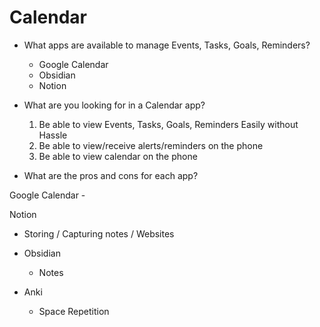 # Calendar

- What apps are available to manage Events, Tasks, Goals, Reminders?
	- Google Calendar
	- Obsidian
	- Notion
	
- What are you looking for in a Calendar app?
	1. Be able to view Events, Tasks, Goals, Reminders Easily without Hassle
	2. Be able to view/receive alerts/reminders on the phone
	5. Be able to view calendar on the phone
- What are the pros and cons for each app?


Google Calendar
	- 

Notion
- Storing / Capturing notes / Websites
 
- Obsidian
	- Notes

- Anki
	- Space Repetition